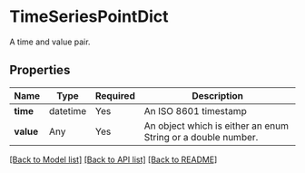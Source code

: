 # TimeSeriesPointDict

A time and value pair.


## Properties
| Name | Type | Required | Description |
| ------------ | ------------- | ------------- | ------------- |
**time** | datetime | Yes | An ISO 8601 timestamp |
**value** | Any | Yes | An object which is either an enum String or a double number. |


[[Back to Model list]](../../../README.md#models-v2-link) [[Back to API list]](../../../README.md#apis-v2-link) [[Back to README]](../../../README.md)
